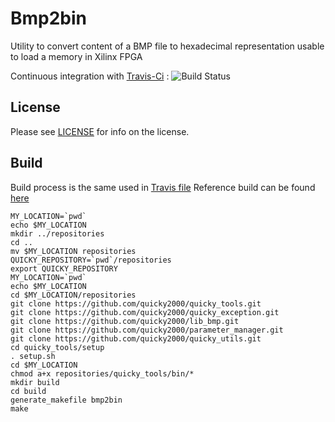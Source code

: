 Bmp2bin
=======

Utility to convert content of a BMP file to hexadecimal representation usable to load a memory in Xilinx FPGA

Continuous integration with [Travis-Ci](https://travis-ci.org/quicky2000/bmp2bin) : ![Build Status](https://travis-ci.org/quicky2000/bmp2bin.svg?branch=master)

License
-------
Please see [LICENSE](LICENSE) for info on the license.

Build
-----

Build process is the same used in [Travis file](.travis.yml)
Reference build can be found [here](https://travis-ci.org/quicky2000/bmp2bin)

```
MY_LOCATION=`pwd`
echo $MY_LOCATION
mkdir ../repositories
cd ..
mv $MY_LOCATION repositories
QUICKY_REPOSITORY=`pwd`/repositories
export QUICKY_REPOSITORY
MY_LOCATION=`pwd`
echo $MY_LOCATION
cd $MY_LOCATION/repositories
git clone https://github.com/quicky2000/quicky_tools.git
git clone https://github.com/quicky2000/quicky_exception.git
git clone https://github.com/quicky2000/lib_bmp.git
git clone https://github.com/quicky2000/parameter_manager.git
git clone https://github.com/quicky2000/quicky_utils.git
cd quicky_tools/setup
. setup.sh
cd $MY_LOCATION
chmod a+x repositories/quicky_tools/bin/*
mkdir build
cd build
generate_makefile bmp2bin
make
```




